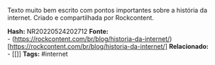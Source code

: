 Texto muito bem escrito com pontos importantes sobre a história da internet. Criado e compartilhada por Rockcontent.

**Hash:** NR20220524202712
**Fonte:**  
	- (https://rockcontent.com/br/blog/historia-da-internet/)[https://rockcontent.com/br/blog/historia-da-internet/]
**Relacionado:**  
	- [[]]
**Tags:**  #internet 
